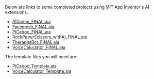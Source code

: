 Below are links to some completed projects using MIT App Inventor's AI extensions.

* [AIDance_FINAL.aia](Completed/AIDance_FINAL.aia)
* [Facemesh_FINAL.aia](Completed/Facemesh_FINAL.aia)
* [PICaboo_FINAL.aia](Completed/PICaboo_FINAL.aia)
* [RockPaperScissors_withAI_FINAL.aia](Completed/RockPaperScissors_withAI_FINAL.aia)
* [TherapistBot_FINAL.aia](Completed/TherapistBot_FINAL.aia)
* [VoiceCaluclator_FINAL.aia](Completed/VoiceCaluclator_FINAL.aia)

The template files you will need are:

* [PICaboo_Template.aia](Templates/PICaboo_Template.aia)
* [VoiceCalculator_Template.aia](Templates/VoiceCalculator_Template.aia)
